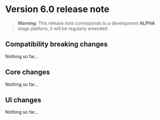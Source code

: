 Version 6.0 release note
========================

> **Warning**: This release note corresponds to a development **ALPHA** stage platform, it will be regularly amended

## Compatibility breaking changes <span id="compatbreakingchanges"></span>

Nothing so far...

## Core changes <span id="changes"></span>

Nothing so far...

## UI changes <span id="uichanges"></span>

Nothing so far...
